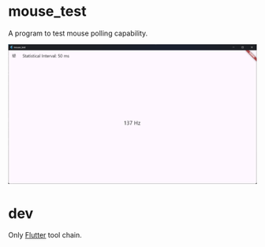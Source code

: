# mouse_test

A program to test mouse polling capability. 

<img src="doc/interface.png"/>

# dev

Only [Flutter](https://flutter.dev/) tool chain.
